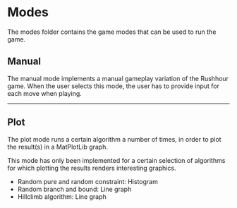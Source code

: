 # Modes

The modes folder contains the game modes that can be used to run the game.

## Manual

The manual mode implements a manual gameplay variation of the Rushhour game. When the user selects this mode, the user has to provide input for each move when playing.

---

## Plot

The plot mode runs a certain algorithm a number of times, in order to plot the result(s) in a MatPlotLib graph.

This mode has only been implemented for a certain selection of algorithms for which plotting the results renders interesting graphics.

* Random pure and random constraint: Histogram
* Random branch and bound: Line graph
* Hillclimb algorithm: Line graph
